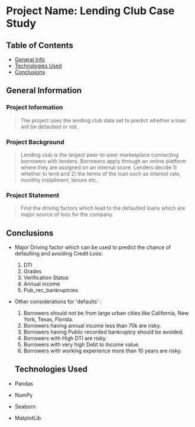 # Project Name: Lending Club Case Study

## Table of Contents

- [General Info](#general-information)
- [Technologies Used](#technologies-used)
- [Conclusions](#conclusions)

## General Information

### Project Information

> The project uses the lending club data set to predict whether a loan will be defaulted or not.

### Project Background

>Lending club is the largest peer-to-peer marketplace connecting borrowers with lenders. Borrowers apply through an online platform where they are assigned on an internal score. Lenders decide 1) whether to lend and 2) the terms of the loan such as interest rate, monthly installment, tenure etc..

### Project Statement

> Find the driving factors which lead to the defaulted loans which are major source of loss for the company.

## Conclusions

- Major Driving factor which can be used to predict the chance of defaulting and avoiding Credit Loss:
  1. DTI
  2. Grades
  3. Verification Status
  4. Annual income
  5. Pub_rec_bankruptcies
- Other considerations for 'defaults' :
  1. Borrowers should not be from large urban cities like California, New York, Texas, Florida.
  2. Borrowers having annual income less than 70k are risky.
  3. Borrowers having Public recorded bankruptcy should be avoided.
  4. Borrowers with High DTI are risky.
  5. Burrowers with very high Debt to Income value.
  6. Borrowers with working experience more than 10 years are risky.

  ## Technologies Used

- Pandas 
- NumPy 
- Seaborn 
- MatplotLib 

